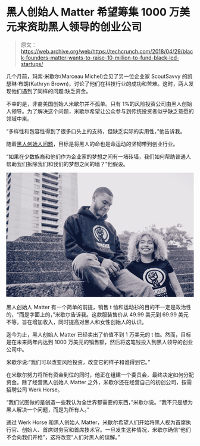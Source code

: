 # 黑人创始人 Matter 希望筹集 1000 万美元来资助黑人领导的创业公司

> 原文：<https://web.archive.org/web/https://techcrunch.com/2018/04/29/black-founders-matter-wants-to-raise-10-million-to-fund-black-led-startups/>

几个月前，玛索·米歇尔(Marceau Michel)会见了另一位企业家 ScoutSavvy 的凯瑟琳·布朗(Kathryn Brown)，讨论了他们在科技行业的成功和苦难。这时，两人发现他们遇到了同样的问题:缺乏资金。

不幸的是，非裔美国创始人米歇尔并不孤单。只有 1%的风险投资公司由黑人创始人领导。为了解决这个问题，米歇尔希望让公众参与到传统投资者似乎缺乏意愿的领域中来。

“多样性和包容性得到了很多口头上的支持，但缺乏实际的实用性，”他告诉我。

随着[黑人创始人问题](https://web.archive.org/web/20230407004634/https://www.blackfoundersmatter.org/)，目标是将黑人的命也是命运动的坚韧带到创业行业。

“如果在少数族裔和他们作为企业家的梦想之间有一堵砖墙，我们如何帮助普通人帮助我们拆除我们和我们的梦想之间的墙？”他假设。

![](img/a09ad385db4143bede4abb9678cb4822.png)

黑人创始人 Matter 有一个简单的前提，销售 t 恤和运动衫的目的不一定是政治性的，“而是字面上的，”米歇尔告诉我。这款服装售价从 49.99 美元到 69.99 美元不等，旨在增加收入，同时提高对黑人和女性创始人的认识。

迄今为止，黑人创始人 Matter 已经卖出了价值不到 1 万美元的 t 恤。然而，目标是在未来两年内达到 1000 万美元的销售额，然后将这笔钱投入到黑人领导的创业公司中。

米歇尔说:“我们可以改变风险投资，改变它的样子和谁得到它。”

在米歇尔努力将所有资金到位的同时，他正在组建一个委员会，最终决定如何分配资金。除了经营黑人创始人 Matter 之外，米歇尔还在经营自己的初创公司，按需招聘公司 Werk Horse。

“我们试图做的是创造一些我认为全世界都需要的东西，”米歇尔说。“我不只是想为黑人解决一个问题，而是为所有人。”

通过 Werk Horse 和黑人创始人 Matter，米歇尔希望人们开始将黑人视为首席执行官、创始人、首席财务官和首席技术官。一旦发生这种情况，米歇尔确信“他们不会向我们开枪”，这将改变“人们对黑人的误解。”